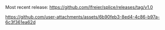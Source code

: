 Most recent release:
https://github.com/lfreier/splice/releases/tag/v1.0

https://github.com/user-attachments/assets/6b90feb3-8ed4-4c86-b97a-6c3f361ea62d

